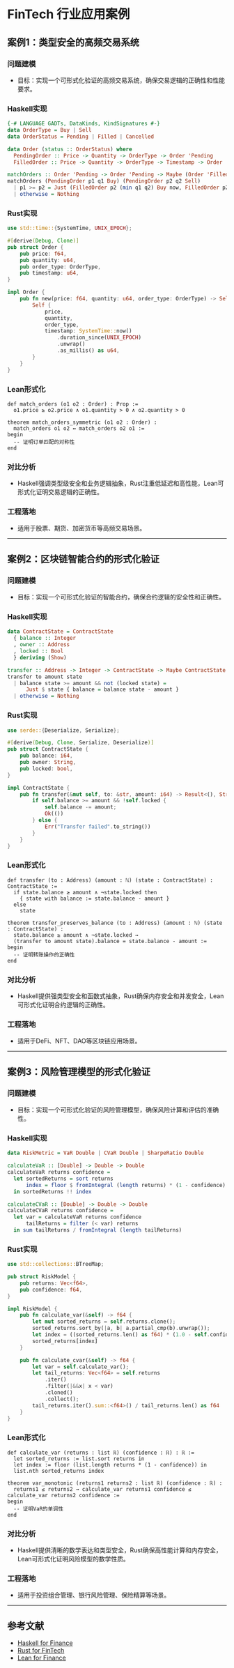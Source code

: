 # FinTech 行业应用案例

## 案例1：类型安全的高频交易系统

### 问题建模
- 目标：实现一个可形式化验证的高频交易系统，确保交易逻辑的正确性和性能要求。

### Haskell实现
```haskell
{-# LANGUAGE GADTs, DataKinds, KindSignatures #-}
data OrderType = Buy | Sell
data OrderStatus = Pending | Filled | Cancelled

data Order (status :: OrderStatus) where
  PendingOrder :: Price -> Quantity -> OrderType -> Order 'Pending
  FilledOrder :: Price -> Quantity -> OrderType -> Timestamp -> Order 'Filled

matchOrders :: Order 'Pending -> Order 'Pending -> Maybe (Order 'Filled, Order 'Filled)
matchOrders (PendingOrder p1 q1 Buy) (PendingOrder p2 q2 Sell)
  | p1 >= p2 = Just (FilledOrder p2 (min q1 q2) Buy now, FilledOrder p2 (min q1 q2) Sell now)
  | otherwise = Nothing
```

### Rust实现
```rust
use std::time::{SystemTime, UNIX_EPOCH};

#[derive(Debug, Clone)]
pub struct Order {
    pub price: f64,
    pub quantity: u64,
    pub order_type: OrderType,
    pub timestamp: u64,
}

impl Order {
    pub fn new(price: f64, quantity: u64, order_type: OrderType) -> Self {
        Self {
            price,
            quantity,
            order_type,
            timestamp: SystemTime::now()
                .duration_since(UNIX_EPOCH)
                .unwrap()
                .as_millis() as u64,
        }
    }
}
```

### Lean形式化
```lean
def match_orders (o1 o2 : Order) : Prop :=
  o1.price ≥ o2.price ∧ o1.quantity > 0 ∧ o2.quantity > 0

theorem match_orders_symmetric (o1 o2 : Order) :
  match_orders o1 o2 ↔ match_orders o2 o1 :=
begin
  -- 证明订单匹配的对称性
end
```

### 对比分析
- Haskell强调类型级安全和业务逻辑抽象，Rust注重低延迟和高性能，Lean可形式化证明交易逻辑的正确性。

### 工程落地
- 适用于股票、期货、加密货币等高频交易场景。

---

## 案例2：区块链智能合约的形式化验证

### 问题建模
- 目标：实现一个可形式化验证的智能合约，确保合约逻辑的安全性和正确性。

### Haskell实现
```haskell
data ContractState = ContractState
  { balance :: Integer
  , owner :: Address
  , locked :: Bool
  } deriving (Show)

transfer :: Address -> Integer -> ContractState -> Maybe ContractState
transfer to amount state
  | balance state >= amount && not (locked state) = 
      Just $ state { balance = balance state - amount }
  | otherwise = Nothing
```

### Rust实现
```rust
use serde::{Deserialize, Serialize};

#[derive(Debug, Clone, Serialize, Deserialize)]
pub struct ContractState {
    pub balance: i64,
    pub owner: String,
    pub locked: bool,
}

impl ContractState {
    pub fn transfer(&mut self, to: &str, amount: i64) -> Result<(), String> {
        if self.balance >= amount && !self.locked {
            self.balance -= amount;
            Ok(())
        } else {
            Err("Transfer failed".to_string())
        }
    }
}
```

### Lean形式化
```lean
def transfer (to : Address) (amount : ℕ) (state : ContractState) : ContractState :=
  if state.balance ≥ amount ∧ ¬state.locked then
    { state with balance := state.balance - amount }
  else
    state

theorem transfer_preserves_balance (to : Address) (amount : ℕ) (state : ContractState) :
  state.balance ≥ amount ∧ ¬state.locked →
  (transfer to amount state).balance = state.balance - amount :=
begin
  -- 证明转账操作的正确性
end
```

### 对比分析
- Haskell提供强类型安全和函数式抽象，Rust确保内存安全和并发安全，Lean可形式化证明合约逻辑的正确性。

### 工程落地
- 适用于DeFi、NFT、DAO等区块链应用场景。

---

## 案例3：风险管理模型的形式化验证

### 问题建模
- 目标：实现一个可形式化验证的风险管理模型，确保风险计算和评估的准确性。

### Haskell实现
```haskell
data RiskMetric = VaR Double | CVaR Double | SharpeRatio Double

calculateVaR :: [Double] -> Double -> Double
calculateVaR returns confidence = 
  let sortedReturns = sort returns
      index = floor $ fromIntegral (length returns) * (1 - confidence)
  in sortedReturns !! index

calculateCVaR :: [Double] -> Double -> Double
calculateCVaR returns confidence = 
  let var = calculateVaR returns confidence
      tailReturns = filter (< var) returns
  in sum tailReturns / fromIntegral (length tailReturns)
```

### Rust实现
```rust
use std::collections::BTreeMap;

pub struct RiskModel {
    pub returns: Vec<f64>,
    pub confidence: f64,
}

impl RiskModel {
    pub fn calculate_var(&self) -> f64 {
        let mut sorted_returns = self.returns.clone();
        sorted_returns.sort_by(|a, b| a.partial_cmp(b).unwrap());
        let index = ((sorted_returns.len() as f64) * (1.0 - self.confidence)) as usize;
        sorted_returns[index]
    }

    pub fn calculate_cvar(&self) -> f64 {
        let var = self.calculate_var();
        let tail_returns: Vec<f64> = self.returns
            .iter()
            .filter(|&&x| x < var)
            .cloned()
            .collect();
        tail_returns.iter().sum::<f64>() / tail_returns.len() as f64
    }
}
```

### Lean形式化
```lean
def calculate_var (returns : list ℝ) (confidence : ℝ) : ℝ :=
  let sorted_returns := list.sort returns in
  let index := floor (list.length returns * (1 - confidence)) in
  list.nth sorted_returns index

theorem var_monotonic (returns1 returns2 : list ℝ) (confidence : ℝ) :
  returns1 ≤ returns2 → calculate_var returns1 confidence ≤ calculate_var returns2 confidence :=
begin
  -- 证明VaR的单调性
end
```

### 对比分析
- Haskell提供清晰的数学表达和类型安全，Rust确保高性能计算和内存安全，Lean可形式化证明风险模型的数学性质。

### 工程落地
- 适用于投资组合管理、银行风险管理、保险精算等场景。

---

## 参考文献
- [Haskell for Finance](https://hackage.haskell.org/package/finance)
- [Rust for FinTech](https://github.com/rust-finance)
- [Lean for Finance](https://leanprover-community.github.io/) 